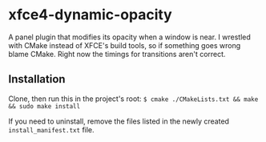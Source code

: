 # xfce4-dynamic-opacity
A panel plugin that modifies its opacity when a window is near. I wrestled with CMake instead of XFCE's build tools, so if something goes wrong blame CMake. Right now the timings for transitions aren't correct.

## Installation
Clone, then run this in the project's root:
``$ cmake ./CMakeLists.txt && make && sudo make install`` 

If you need to uninstall, remove the files listed in the newly created ``install_manifest.txt`` file. 
